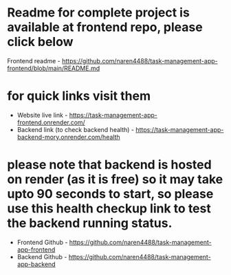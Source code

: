 # Readme for complete project is available at frontend repo, please click below

Frontend readme - https://github.com/naren4488/task-management-app-frontend/blob/main/README.md

# for quick links visit them

- Website live link - https://task-management-app-frontend.onrender.com/
- Backend link (to check backend health) - https://task-management-app-backend-mory.onrender.com/health

# please note that backend is hosted on render (as it is free) so it may take upto 90 seconds to start, so please use this health checkup link to test the backend running status.

- Frontend Github - https://github.com/naren4488/task-management-app-frontend
- Backend Github - https://github.com/naren4488/task-management-app-backend
